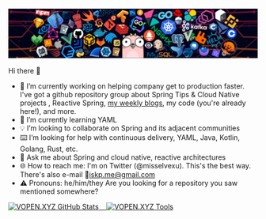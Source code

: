 ![](https://github.com/misselvexu/misselvexu.github.io/blob/master/img/header_1.png?raw=true)

Hi there 👋

- 🎉 I’m currently working on helping company get to production faster. I've got a github repository group about Spring Tips & Cloud Native projects , Reactive Spring, [my weekly blogs](https://vopen.xyz), my code (you're already here!), and more.
- 🥕 I’m currently learning YAML
- 💡 I’m looking to collaborate on Spring and its adjacent communities
- ⌨️ I’m looking for help with continuous delivery, YAML, Java, Kotlin, Golang, Rust, etc.
- 💬 Ask me about Spring and cloud native, reactive architectures
- 🌐 How to reach me: I'm on Twitter (@misselvexu). This's the best way. There's also e-mail 💌<a href="mailto:iskp.me@gmail.com">iskp.me@gmail.com</a>
- ⚠️ Pronouns: he/him/they
Are you looking for a repository you saw mentioned somewhere? 

<a href="https://vopen.xyz">
<img height="120px" src="https://github-readme-stats.vercel.app/api?username=wilkinsona&hide_title=true&hide_border=true&show_icons=true&include_all_commits=true&count_private=true&line_height=21&text_color=000&icon_color=000&bg_color=0,ea6161,ffc64d,fffc4d,52fa5a&theme=graywhite&card_width=500px" alt="VOPEN.XYZ GitHub Stats"/>
&nbsp;&nbsp;&nbsp;<img height="120px" src="https://github-readme-stats.vercel.app/api/top-langs/?username=misselvexu&hide=html&hide_title=true&hide_border=true&layout=compact&langs_count=8&text_color=000&icon_color=fff&bg_color=0,52fa5a,4dfcff,c64dff&theme=graywhite&card_width=500px" alt="VOPEN.XYZ Tools"/>
</a>
